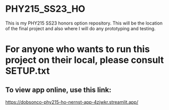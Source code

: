 # PHY215_SS23_HO
This is my PHY215 SS23 honors option repository.
This will be the location of the final project and also where I will do any prototyping and testing.

# For anyone who wants to run this project on their local, please consult SETUP.txt

## To view app online, use this link:
https://dobsonco-phy215-ho-nernst-app-4zjwkr.streamlit.app/